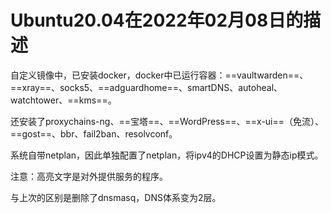 # Ubuntu20.04在2022年02月08日的描述



自定义镜像中，已安装docker，docker中已运行容器：==vaultwarden==、==xray==、socks5、==adguardhome==、smartDNS、autoheal、watchtower、==kms==。

还安装了proxychains-ng、==宝塔==、==WordPress==、==x-ui==（免流）、==gost==、bbr、fail2ban、resolvconf。

系统自带netplan，因此单独配置了netplan，将ipv4的DHCP设置为静态ip模式。



注意：高亮文字是对外提供服务的程序。



与上次的区别是删除了dnsmasq，DNS体系变为2层。
